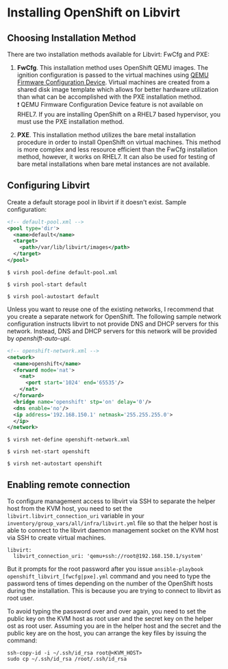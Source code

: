 # Installing OpenShift on Libvirt

## Choosing Installation Method

There are two installation methods available for Libvirt: FwCfg and PXE:

1. **FwCfg**. This installation method uses OpenShift QEMU images. The ignition configuration is passed to the virtual machines using [QEMU Firmware Configuration Device](https://github.com/qemu/qemu/blob/master/docs/specs/fw_cfg.txt). Virtual machines are created from a shared disk image template which allows for better hardware utilization than what can be accomplished with the PXE installation method. <br/>
:exclamation: QEMU Firmware Configuration Device feature is not available on RHEL7. If you are installing OpenShift on a RHEL7 based hypervisor, you must use the PXE installation method.

2. **PXE**. This installation method utilizes the bare metal installation procedure in order to install OpenShift on virtual machines. This method is more complex and less resource efficient than the FwCfg installation method, however, it works on RHEL7. It can also be used for testing of bare metal installations when bare metal instances are not available.

## Configuring Libvirt

Create a default storage pool in libvirt if it doesn't exist. Sample configuration:
```xml
<!-- default-pool.xml -->
<pool type='dir'>
  <name>default</name>
  <target>
    <path>/var/lib/libvirt/images</path>
  </target>
</pool>
```

```
$ virsh pool-define default-pool.xml
```

```
$ virsh pool-start default
```

```
$ virsh pool-autostart default
```

Unless you want to reuse one of the existing networks, I recommend that you create a separate network for OpenShift. The following sample network configuration instructs libvirt to not provide DNS and DHCP servers for this network. Instead, DNS and DHCP servers for this network will be provided by *openshift-auto-upi*.

```xml
<!-- openshift-network.xml -->
<network>
  <name>openshift</name>
  <forward mode='nat'>
    <nat>
      <port start='1024' end='65535'/>
    </nat>
  </forward>
  <bridge name='openshift' stp='on' delay='0'/>
  <dns enable='no'/>
  <ip address='192.168.150.1' netmask='255.255.255.0'>
  </ip>
</network>
```

```
$ virsh net-define openshift-network.xml
```

```
$ virsh net-start openshift
```

```
$ virsh net-autostart openshift
```

## Enabling remote connection

To configure management access to libvirt via SSH to separate the helper host from the KVM host, you need to set the `libvirt.libvirt_connection_uri` variable in your `inventory/group_vars/all/infra/libvirt.yml` file so that the helper host is able to connect to the libvirt daemon management socket on the KVM host via SSH to create virtual machines.

```
libvirt:
  libvirt_connection_uri: 'qemu+ssh://root@192.168.150.1/system'
```

But it prompts for the root password after you issue `ansible-playbook openshift_libvirt_[fwcfg|pxe].yml` command and you need to type the password tens of times depending on the number of the OpenShift hosts during the installation. This is because you are trying to connect to libvirt as root user.

To avoid typing the password over and over again, you need to set the public key on the KVM host as root user and the secret key on the helper ost as root user.
Assuming you are in the helper host and the secret and the public key are on the host, you can arrange the key files by issuing the command:

```
ssh-copy-id -i ~/.ssh/id_rsa root@<KVM_HOST>
sudo cp ~/.ssh/id_rsa /root/.ssh/id_rsa
```
